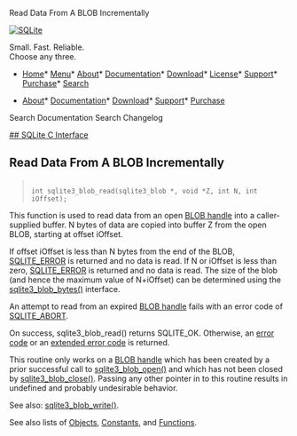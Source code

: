 




Read Data From A BLOB Incrementally




[![SQLite](../images/sqlite370_banner.gif)](../index.html)


Small. Fast. Reliable.  
Choose any three.


* [Home](../index.html)* [Menu](javascript:void(0))* [About](../about.html)* [Documentation](../docs.html)* [Download](../download.html)* [License](../copyright.html)* [Support](../support.html)* [Purchase](../prosupport.html)* [Search](javascript:void(0))




* [About](../about.html)* [Documentation](../docs.html)* [Download](../download.html)* [Support](../support.html)* [Purchase](../prosupport.html)






Search Documentation
Search Changelog









[## SQLite C Interface](../c3ref/intro.html)
## Read Data From A BLOB Incrementally




> ```
> 
> int sqlite3_blob_read(sqlite3_blob *, void *Z, int N, int iOffset);
> 
> ```



This function is used to read data from an open [BLOB handle](../c3ref/blob.html) into a
caller\-supplied buffer. N bytes of data are copied into buffer Z
from the open BLOB, starting at offset iOffset.


If offset iOffset is less than N bytes from the end of the BLOB,
[SQLITE\_ERROR](../rescode.html#error) is returned and no data is read. If N or iOffset is
less than zero, [SQLITE\_ERROR](../rescode.html#error) is returned and no data is read.
The size of the blob (and hence the maximum value of N\+iOffset)
can be determined using the [sqlite3\_blob\_bytes()](../c3ref/blob_bytes.html) interface.


An attempt to read from an expired [BLOB handle](../c3ref/blob.html) fails with an
error code of [SQLITE\_ABORT](../rescode.html#abort).


On success, sqlite3\_blob\_read() returns SQLITE\_OK.
Otherwise, an [error code](../rescode.html) or an [extended error code](../rescode.html#extrc) is returned.


This routine only works on a [BLOB handle](../c3ref/blob.html) which has been created
by a prior successful call to [sqlite3\_blob\_open()](../c3ref/blob_open.html) and which has not
been closed by [sqlite3\_blob\_close()](../c3ref/blob_close.html). Passing any other pointer in
to this routine results in undefined and probably undesirable behavior.


See also: [sqlite3\_blob\_write()](../c3ref/blob_write.html).


See also lists of
 [Objects](../c3ref/objlist.html),
 [Constants](../c3ref/constlist.html), and
 [Functions](../c3ref/funclist.html).


